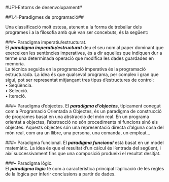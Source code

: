 #UF1-Entorns de desenvolupament#

##1.4-Paradigmes de programació##

Una classificació molt estesa, atenent a la forma de treballar dels programes i a la filosofia amb què van ser concebuts, és la següent:

###• Paradigma imperatiu/estructurat.  
El ***paradigma imperatiu/estructurat*** deu el seu nom al paper dominant que exerceixen les sentències imperatives, és a dir aquelles que indiquen dur a terme una determinada operació que modifica les dades guardades en memòria.  
La tècnica seguida en la programació imperativa és la programació estructurada.
La idea és que qualsevol programa, per complex i gran que sigui, pot ser representat mitjançant tres tipus d’estructures de control:  
• Seqüència.  
• Selecció.  
• Iteració.  

###• Paradigma d’objectes.
El ***paradigma d’objectes***, típicament conegut com a Programació Orientada a Objectes, és un paradigma de construcció de
programes basat en una abstracció del món real. 
En un programa orientat a objectes, l’abstracció no són procediments ni funcions sinó els objectes.
Aquests objectes són una representació directa d’alguna cosa del món real, com ara un llibre, una persona, una comanda, un empleat...

###• Paradigma funcional. 
El ***paradigma funcional*** està basat en un model matemàtic. La idea és que el resultat d’un càlcul és l’entrada del següent, i així successivament fins que una composició produeixi el resultat desitjat.

###• Paradigma lògic.  
El ***paradigma lògic*** té com a característica principal l’aplicació de les regles de la lògica per inferir conclusions a partir de dades.

